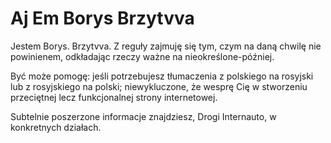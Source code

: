 # Aj Em Borys Brzytvva

Jestem Borys. Brzytvva. Z reguły zajmuję się tym, czym na daną chwilę nie powinienem, odkładając rzeczy ważne na nieokreślone-później.

Być może pomogę: jeśli potrzebujesz tłumaczenia z polskiego na rosyjski lub z rosyjskiego na polski; niewykluczone, że wesprę Cię w stworzeniu przeciętnej lecz funkcjonalnej strony internetowej.

Subtelnie poszerzone informacje znajdziesz, Drogi Internauto, w konkretnych działach.
